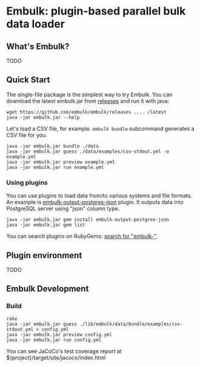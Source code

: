 # Embulk: plugin-based parallel bulk data loader

## What's Embulk?

TODO

## Quick Start

The single-file package is the simplest way to try Embulk. You can download the latest embulk.jar from [releases]() and run it with java:

```
wget https://github.com/embulk/embulk/releases .... /latest
java -jar embulk.jar --help
```

Let's load a CSV file, for example. `embulk bundle` subcommand generates a CSV file for you.

```
java -jar embulk.jar bundle ./data
java -jar embulk.jar guess ./data/examples/csv-stdout.yml -o example.yml
java -jar embulk.jar preview example.yml
java -jar embulk.jar run example.yml
```

### Using plugins

You can use plugins to load data from/to various systems and file formats.
An example is [embulk-output-postgres-json]() plugin. It outputs data into PostgreSQL server using "json" column type.

```
java -jar embulk.jar gem install embulk-output-postgres-json
java -jar embulk.jar gem list
```

You can search plugins on RubyGems: [search for "embulk-"](https://rubygems.org/search?utf8=%E2%9C%93&query=embulk-).

## Plugin environment

TODO

## Embulk Development

### Build

```
rake
java -jar embulk.jar guess ./lib/embulk/data/bundle/examples/csv-stdout.yml > config.yml
java -jar embulk.jar preview config.yml
java -jar embulk.jar run config.yml
```

You can see JaCoCo's test coverage report at ${project}/target/site/jacoco/index.html

